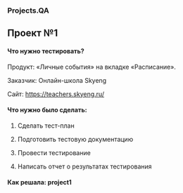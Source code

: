 ### Projects.QA

## Проект №1
#### Что нужно тестировать?
Продукт: «Личные события» на вкладке «Расписание». 

Заказчик: Онлайн-школа Skyeng

Сайт: https://teachers.skyeng.ru/

#### Что нужно было сделать:
1. Сделать тест-план
 
2. Подготовить тестовую документацию
 
3. Провести тестирование
 
4. Написать отчет о результатах тестирования

#### Как решала: project1

